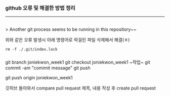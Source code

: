 ### github 오류 및 해결한 방법 정리

***

<br>
> Another git process seems to be running in this repository~~

위와 같은 오류 발생시 아래 명령어로 락걸린 파일 삭제해서 해결(ㅎ)
```
rm -f ./.git/index.lock
```


### 
git branch joniekwon_week1
git checkout joniekwon_week1
~작업~
git commit -am "comimit message"
git push

git push origin joniekwon_week1

깃허브 돌아와서 compare pull request
제목, 내용 작성 후 create pull request
